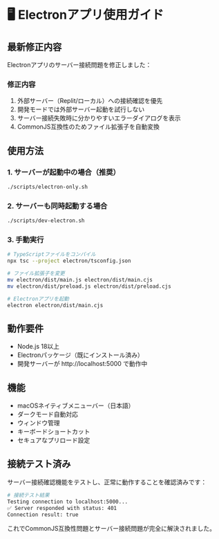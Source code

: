 # 🖥️ Electronアプリ使用ガイド

## 最新修正内容

Electronアプリのサーバー接続問題を修正しました：

### 修正内容
1. 外部サーバー（Replit/ローカル）への接続確認を優先
2. 開発モードでは外部サーバー起動を試行しない
3. サーバー接続失敗時に分かりやすいエラーダイアログを表示
4. CommonJS互換性のためファイル拡張子を自動変換

## 使用方法

### 1. サーバーが起動中の場合（推奨）
```bash
./scripts/electron-only.sh
```

### 2. サーバーも同時起動する場合
```bash
./scripts/dev-electron.sh
```

### 3. 手動実行
```bash
# TypeScriptファイルをコンパイル
npx tsc --project electron/tsconfig.json

# ファイル拡張子を変更
mv electron/dist/main.js electron/dist/main.cjs
mv electron/dist/preload.js electron/dist/preload.cjs

# Electronアプリを起動
electron electron/dist/main.cjs
```

## 動作要件

- Node.js 18以上
- Electronパッケージ（既にインストール済み）
- 開発サーバーが http://localhost:5000 で動作中

## 機能

- macOSネイティブメニューバー（日本語）
- ダークモード自動対応
- ウィンドウ管理
- キーボードショートカット
- セキュアなプリロード設定

## 接続テスト済み

サーバー接続確認機能をテストし、正常に動作することを確認済みです：

```bash
# 接続テスト結果
Testing connection to localhost:5000...
✅ Server responded with status: 401
Connection result: true
```

これでCommonJS互換性問題とサーバー接続問題が完全に解決されました。